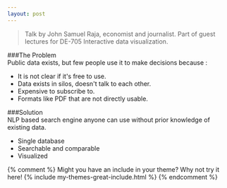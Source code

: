 ```yaml
---
layout: post
---
```


> Talk by John Samuel Raja, economist and journalist. 
> Part of guest lectures for DE-705 Interactive data visualization.

###The Problem  
Public data exists, but few people use it to make decisions because :
- It is not clear if it's free to use.
- Data exists in silos, doesn't talk to each other.
- Expensive to subscribe to.
- Formats like PDF that are not directly usable.

###Solution  
NLP based search engine anyone can use without prior knowledge of existing data.
- Single database
- Searchable and comparable
- Visualized

{% comment %}
Might you have an include in your theme? Why not try it here!
{% include my-themes-great-include.html %}
{% endcomment %}
